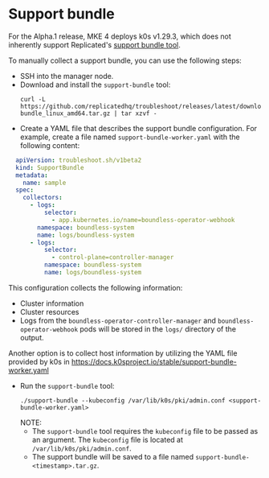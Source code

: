 # Support bundle

For the Alpha.1 release, MKE 4 deploys k0s v1.29.3, which does not inherently support Replicated's [support bundle tool](https://troubleshoot.sh/docs/support-bundle/introduction/).

To manually collect a support bundle, you can use the following steps:

- SSH into the manager node.
- Download and install the `support-bundle` tool:
  ```shell
  curl -L https://github.com/replicatedhq/troubleshoot/releases/latest/download/support-bundle_linux_amd64.tar.gz | tar xzvf -
  ```
- Create a YAML file that describes the support bundle configuration. For example, create a file named `support-bundle-worker.yaml` with the following content:
```yaml
  apiVersion: troubleshoot.sh/v1beta2
  kind: SupportBundle
  metadata:
    name: sample
  spec:
    collectors:
      - logs:
          selector:
            - app.kubernetes.io/name=boundless-operator-webhook
        namespace: boundless-system
        name: logs/boundless-system
      - logs:
          selector:
            - control-plane=controller-manager
          namespace: boundless-system
          name: logs/boundless-system
  ```
  This configuration collects the following information:
  - Cluster information
  - Cluster resources
  - Logs from the `boundless-operator-controller-manager` and `boundless-operator-webhook` pods will be stored in the `logs/` directory of the output.
  
Another option is to collect host information by utilizing the YAML file provided by k0s in https://docs.k0sproject.io/stable/support-bundle-worker.yaml

- Run the `support-bundle` tool:
    ```shell
    ./support-bundle --kubeconfig /var/lib/k0s/pki/admin.conf <support-bundle-worker.yaml>
    ```
    NOTE: 
    - The `support-bundle` tool requires the `kubeconfig` file to be passed as an argument. The `kubeconfig` file is located at `/var/lib/k0s/pki/admin.conf`.
    - The support bundle will be saved to a file named `support-bundle-<timestamp>.tar.gz`.